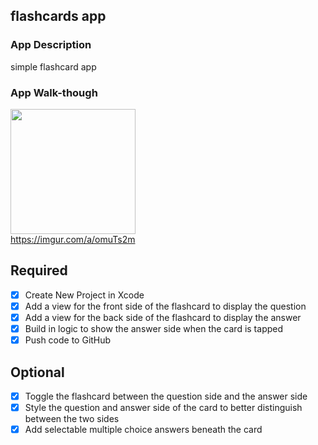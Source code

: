 ## flashcards app

### App Description
simple flashcard app

### App Walk-though

<img src="https://imgur.com/a/omuTs2m.gif" width=200><br>
https://imgur.com/a/omuTs2m

## Required
- [x] Create New Project in Xcode
- [x] Add a view for the front side of the flashcard to display the question
- [x] Add a view for the back side of the flashcard to display the answer
- [x] Build in logic to show the answer side when the card is tapped
- [x] Push code to GitHub
## Optional
- [x] Toggle the flashcard between the question side and the answer side
- [x] Style the question and answer side of the card to better distinguish between the two sides
- [x] Add selectable multiple choice answers beneath the card
